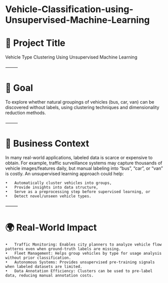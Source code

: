 # Vehicle-Classification-using-Unsupervised-Machine-Learning

# 🚗 Project Title

Vehicle Type Clustering Using Unsupervised Machine Learning

⸻

# 🎯 Goal

To explore whether natural groupings of vehicles (bus, car, van) can be discovered without labels, using clustering techniques and dimensionality reduction methods.

⸻

# 💼 Business Context

In many real-world applications, labeled data is scarce or expensive to obtain. For example, traffic surveillance systems may capture thousands of vehicle images/features daily, but manual labeling into “bus”, “car”, or “van” is costly. An unsupervised learning approach could help:

	•	Automatically cluster vehicles into groups,
	•	Provide insights into data structure,
	•	Serve as a preprocessing step before supervised learning, or
	•	Detect novel/unseen vehicle types.

⸻

# 🌍 Real-World Impact

	•	Traffic Monitoring: Enables city planners to analyze vehicle flow patterns even when ground-truth labels are missing.
	•	Fleet Management: Helps group vehicles by type for usage analysis without prior classification.
	•	Autonomous Systems: Provides unsupervised pre-training signals when labeled datasets are limited.
	•	Data Annotation Efficiency: Clusters can be used to pre-label data, reducing manual annotation costs.
